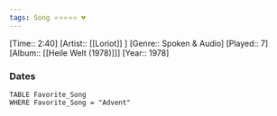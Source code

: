 ```yaml
---
tags: Song ⭐⭐⭐⭐⭐ 💔
---
```

[Time:: 2:40]
[Artist:: [[Loriot]] ]
[Genre:: Spoken & Audio]
[Played:: 7]
[Album:: [[Heile Welt (1978)]]]
[Year:: 1978]
### Dates
````dataview
TABLE Favorite_Song
WHERE Favorite_Song = "Advent"
````